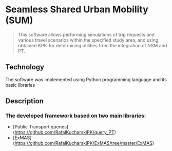 # Seamless Shared Urban Mobility (SUM)
> This software allows performing simulations of trip requests and various travel scenarios within the specified study area, and using obtained KPIs for determining utilities from the integration of NSM and PT.
## Technology
The software was implemented using Python programming language and its basic libraries
## Description
### The developed framework based on two main libraries:
* [Public Transport queries] (https://github.com/RafalKucharskiPK/query_PT)
* [ExMAS] (https://github.com/RafalKucharskiPK/ExMAS/tree/master/ExMAS)
